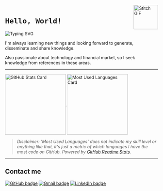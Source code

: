 <a href="https://en.wikipedia.org/wiki/Stitch_(Lilo_%26_Stitch)">
  <img
    align="right"
    alt="Stitch GIF"
    src="https://media.giphy.com/media/zQZsoCpu3Ipq0/giphy.gif"
    width="80"
  />
</a>

# `Hello, World!`

![Typing SVG](https://readme-typing-svg.herokuapp.com?color=18B2FF&vCenter=true&multiline=true&height=80&lines=My+name+is+Gustavo+Dolzan;but+you+can+call+me+Biza)

I'm always learning new things and looking forward to generate, disseminate and share knowledge.

Also passionate about technology and financial market, so I seek knowledge from references in these areas.

---

<a href="https://github.com/gugadolzan">
  <img
    align="center"
    alt="GitHub Stats Card"
    height="200"
    src="https://github-readme-stats.vercel.app/api?username=gugadolzan&count_private=true&show_icons=true&hide_rank=true&include_all_commits=true&custom_title=GitHub%20Stats&bg_color=30,000304,005e8d,18b2ff&title_color=fff&text_color=fff&icon_color=fff"
  />
</a>
<a href="https://github.com/gugadolzan">
  <img
    align="center"
    alt="Most Used Languages Card"
    height="200"
    src="https://github-readme-stats.vercel.app/api/top-langs/?username=gugadolzan&langs_count=6&layout=compact&bg_color=30,18b2ff,005e8d,000304&title_color=fff&text_color=fff"
  />
</a>

> *Disclaimer: 'Most Used Languages' does not indicate my skill level or anything like that, it's just a metric of which languages I have the most code on GitHub. Powered by [GitHub Readme Stats](https://github.com/anuraghazra/github-readme-stats).*

---

## Contact me

[![GitHub badge](https://img.shields.io/badge/GitHub-005e8d?style=for-the-badge&logo=github&logoColor=white)](https://github.com/gugadolzan)
[![Gmail badge](https://img.shields.io/badge/Gmail-005e8d?style=for-the-badge&logo=gmail&logoColor=white)](mailto:gudolzan@gmail.com)
[![LinkedIn badge](https://img.shields.io/badge/LinkedIn-005e8d?style=for-the-badge&logo=linkedin&logoColor=white)](https://www.linkedin.com/in/gustavo-dolzan)
